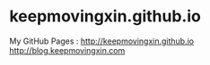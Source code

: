 # keepmovingxin.github.io

My GitHub Pages : http://keepmovingxin.github.io  http://blog.keepmovingxin.com 
